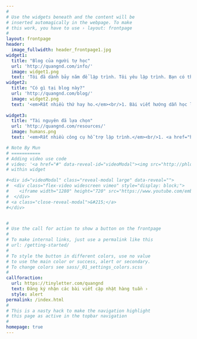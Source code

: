 ```yaml
---
#
# Use the widgets beneath and the content will be
# inserted automagically in the webpage. To make
# this work, you have to use › layout: frontpage
#
layout: frontpage
header:
  image_fullwidth: header_frontpage1.jpg
widget1:
  title: "Blog của người tự học"
  url: 'http://quangnd.com/info/'
  image: widget1.png
  text: 'Tôi đã dành bảy năm để lập trình. Tôi yêu lập trình. Bạn có thể tìm thấy nhiều những dự án, ứng dụng nhỏ trên website. Hoặc nếu muốn, hãy dành chút thời gian đọc CV của tôi.'
widget2:
  title: "Có gì tại blog này?"
  url: 'http://quangnd.com/blog/'
  image: widget2.png
  text: '<em>Rất nhiều thứ hay ho.</em><br/>1. Bài viết hướng dẫn học lập trình :)<br/>2. Phương pháp học tập, làm việc hiệu quả<br/>4. Giới thiệu và đánh giá sách.<br/>5. Thảo luận & sẻ chia.'
  
widget3:
  title: "Tài nguyên đã lựa chọn"
  url: 'http://quangnd.com/resources/'
  image: humans.png
  text: '<em>Rất nhiều công cụ hỗ trợ lập trình.</em><br/>1. <a href="http://regexone.com" target="_blank">Học regular expression.</a><br/>2. <a href="http://commonmark.org/help/" target="_blank">Học viết với markdown.</a><br/>3. <a href="http://codewars.com/r/YCdOTA" target="_blank">Lập trình cơ bản.</a><br/>4. <a href="http://freecodecamp.com" target="_blank">Fullstack Dev với FreeCodeCamp.</a><br/>'

# Note By Mun
# ===========
# Adding video use code
# video: '<a href="#" data-reveal-id="videoModal"><img src="http://phlow.github.io/feeling-responsive/images/start-video-feeling-responsive-302x182.jpg" width="302" height="182" alt=""/></a>'
# within widget

#<div id="videoModal" class="reveal-modal large" data-reveal="">
#  <div class="flex-video widescreen vimeo" style="display: block;">
#    <iframe width="1280" height="720" src="https://www.youtube.com/embed/3b5zCFSmVvU" frameborder="0" allowfullscreen></iframe>
#  </div>
# <a class="close-reveal-modal">&#215;</a>
#</div>


#
# Use the call for action to show a button on the frontpage
#
# To make internal links, just use a permalink like this
# url: /getting-started/
#
# To style the button in different colors, use no value
# to use the main color or success, alert or secondary.
# To change colors see sass/_01_settings_colors.scss
#
callforaction:
  url: https://tinyletter.com/quangnd
  text: Đăng ký nhận các bài viết cập nhật hàng tuần ›
  style: alert
permalink: /index.html
#
# This is a nasty hack to make the navigation highlight
# this page as active in the topbar navigation
#
homepage: true
---
```




